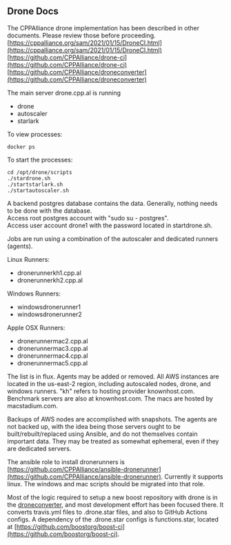 
## Drone Docs

The CPPAlliance drone implementation has been described in other documents. Please review those before proceeding.  
[https://cppalliance.org/sam/2021/01/15/DroneCI.html](https://cppalliance.org/sam/2021/01/15/DroneCI.html)  
[https://github.com/CPPAlliance/drone-ci](https://github.com/CPPAlliance/drone-ci)  
[https://github.com/CPPAlliance/droneconverter](https://github.com/CPPAlliance/droneconverter)  
  
The main server drone.cpp.al is running  
- drone  
- autoscaler  
- starlark  
  
To view processes:  
```
docker ps
```
  
To start the processes:  
```
cd /opt/drone/scripts
./stardrone.sh
./startstarlark.sh
./startautoscaler.sh
```
  
A backend postgres database contains the data. Generally, nothing needs to be done with the database.  
Access root postgres account with "sudo su - postgres".  
Access user account drone1 with the password located in startdrone.sh.  
  
Jobs are run using a combination of the autoscaler and dedicated runners (agents).  

Linux Runners:  
- dronerunnerkh1.cpp.al  
- dronerunnerkh2.cpp.al  

Windows Runners:  
- windowsdronerunner1  
- windowsdronerunner2  

Apple OSX Runners:  
- dronerunnermac2.cpp.al  
- dronerunnermac3.cpp.al  
- dronerunnermac4.cpp.al  
- dronerunnermac5.cpp.al  
  
The list is in flux. Agents may be added or removed. All AWS instances are located in the us-east-2 region, including autoscaled nodes, drone, and windows runners. "kh" refers to hosting provider knownhost.com. Benchmark servers are also at knownhost.com. The macs are hosted by macstadium.com.  
  
Backups of AWS nodes are accomplished with snapshots. The agents are not backed up, with the idea being those servers ought to be built/rebuilt/replaced using Ansible, and do not themselves contain important data. They may be treated as somewhat ephemeral, even if they are dedicated servers.  

The ansible role to install dronerunners is [https://github.com/CPPAlliance/ansible-dronerunner](https://github.com/CPPAlliance/ansible-dronerunner).  Currently it supports linux. The windows and mac scripts should be migrated into that role.  

Most of the logic required to setup a new boost repository with drone is in the [droneconverter](https://github.com/CPPAlliance/droneconverter), and most development effort has been focused there. It converts travis.yml files to .drone.star files, and also to GitHub Actions configs. A dependency of the .drone.star configs is functions.star, located at [https://github.com/boostorg/boost-ci](https://github.com/boostorg/boost-ci).  

